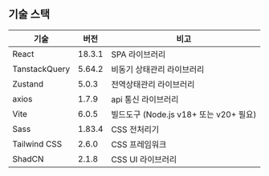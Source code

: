 ## 기술 스택

|기술 | 버전 | 비고 |
|------|------|------|
| React | 18.3.1 | SPA 라이브러리 |
| TanstackQuery | 5.64.2 | 비동기 상태관리 라이브러리 |
| Zustand | 5.0.3 | 전역상태관리 라이브러리 |
| axios | 1.7.9 | api 통신 라이브러리 |
| Vite | 6.0.5 | 빌드도구 (Node.js v18+ 또는 v20+ 필요) |
| Sass | 1.83.4 | CSS 전처리기 |
| Tailwind CSS | 2.6.0 | CSS 프레임워크 |
| ShadCN | 2.1.8 | CSS UI 라이브러리 |
